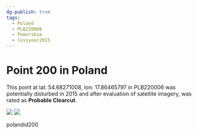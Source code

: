 ```yaml
---
dg-publish: true
tags:
  - Poland
  - PLB220006
  - Pomorskie
  - lossyear2015
---
```


# Point 200 in Poland

This point at lat: 54.68271008, lon: 17.86465797 in PLB220006 was potentially disturbed in 2015 and after evaluation of satellite imagery, was rated as **Probable Clearcut**.

<div class='juxtapose' data-showcredits='false'>
<img src='https://baserow-backend-production20240528124524339000000001.s3.amazonaws.com/user_files/JRvsb0y5M5RmQHLwr97FwMe67eRowvtd_bcd3d68450b0b30b4a55d33c53efa514cb8346e9c57b0d97e2bfd3d536a76815.png' data-label='September 2013' />
<img src='https://baserow-backend-production20240528124524339000000001.s3.amazonaws.com/user_files/WxAT5eC4OoYrridN8tH7VZowvIjx2xwW_3464a533e2ca2eb3533f7b825aa7fdd94f9ca876b859bdadbd7e8ec4bb9ce407.png' data-label='May 2016' />
</div>

polandid200